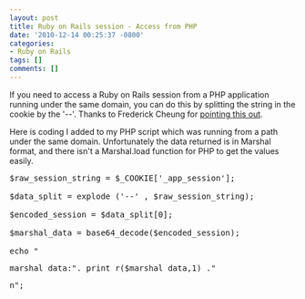```yaml
---
layout: post
title: Ruby on Rails session - Access from PHP
date: '2010-12-14 00:25:37 -0800'
categories:
- Ruby on Rails
tags: []
comments: []
---
```

<p>If you need to access a Ruby on Rails session from a PHP application running under the same domain, you can do this by splitting the string in the cookie by the '--'. Thanks to Frederick Cheung for <a href="http://www.ruby-forum.com/topic/158813">pointing this out</a>.</p>
<p>Here is coding I added to my PHP script which was running from a path under the same domain. Unfortunately the data returned is in Marshal format, and there isn't a Marshal.load function for PHP to get the values easily.</p>
<pre class="brush:php">
$raw_session_string = $_COOKIE['_app_session'];<br />
$data_split = explode ('--' , $raw_session_string);<br />
$encoded_session = $data_split[0];<br />
$marshal_data = base64_decode($encoded_session);<br />
echo "
<pre>marshal_data:". print_r($marshal_data,1) ."</pre>n";<br />
</pre></p>

